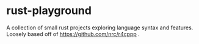 # rust-playground
A collection of small rust projects exploring language syntax and features. Loosely based off of https://github.com/nrc/r4cppp .
